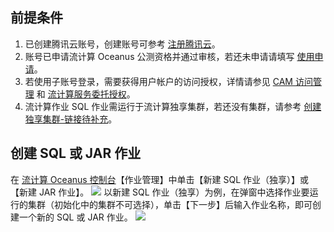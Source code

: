## 前提条件

1. 已创建腾讯云账号，创建账号可参考 [注册腾讯云](https://cloud.tencent.com/document/product/378/17985)。
2. 账号已申请流计算 Oceanus 公测资格并通过审核，若还未申请请填写 [使用申请](https://cloud.tencent.com/apply/p/xlyl7s3xat9)。
3. 若使用子账号登录，需要获得用户帐户的访问授权，详情请参见 [CAM 访问管理](https://cloud.tencent.com/document/product/849/38622) 和 [流计算服务委托授权](https://cloud.tencent.com/document/product/849/38290)。
4. 流计算作业 SQL 作业需运行于流计算独享集群，若还没有集群，请参考 [创建独享集群-链接待补充]()。

## 创建 SQL 或 JAR 作业

在 [流计算 Oceanus 控制台](https://console.cloud.tencent.com/oceanus)【作业管理】中单击【新建 SQL 作业（独享）】或【新建 JAR 作业】。
![](https://main.qcloudimg.com/raw/04cb2a92a2e5737c9a796405d8c505a2.png)
以新建 SQL 作业（独享）为例，在弹窗中选择作业要运行的集群（初始化中的集群不可选择），单击【下一步】后输入作业名称，即可创建一个新的 SQL 或 JAR 作业。
![](https://main.qcloudimg.com/raw/0a2b95f8999643af5f59687a4e6c85bc.png)

